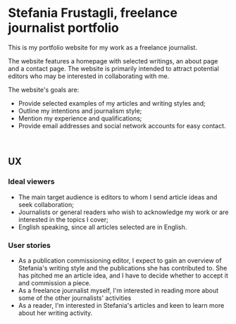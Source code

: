 
# Stefania Frustagli, freelance journalist portfolio

This is my portfolio website for my work as a freelance journalist.

The website features a homepage with selected writings, an about page and a contact page. The website is primarily intended to attract potential editors who may be interested in collaborating with me.

The website's goals are:

* Provide selected examples of my articles and writing styles and;
* Outline my intentions and journalism style; 
* Mention my experience and qualifications;
* Provide email addresses and social network accounts for easy contact.

<br>

## UX

### Ideal viewers

* The main target audience is editors to whom I send article ideas and seek collaboration;
* Journalists or general readers who wish to acknowledge my work or are interested in the topics I cover;
* English speaking, since all articles selected are in English.

### User stories

* As a publication commissioning editor, I expect to gain an overview of Stefania's writing style and the publications she has contributed to. She has pitched me an article idea, and I have to decide whether to accept it and commission a piece.
* As a freelance journalist myself, I'm interested in reading more about some of the other journalists' activities
* As a reader, I'm interested in Stefania's articles and keen to learn more about her writing activity.
